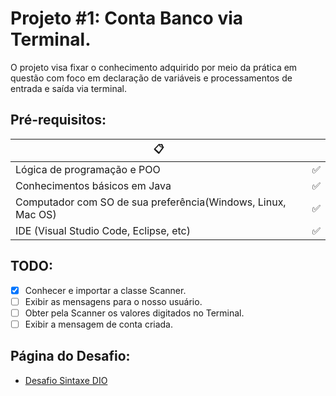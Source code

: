 # Projeto #1: Conta Banco via Terminal.
 O projeto visa fixar o conhecimento adquirido por meio da prática em questão com foco em declaração de variáveis e processamentos de entrada e saída via terminal.

## Pré-requisitos:

|📋||
| ------------- | ------------- |
| Lógica de programação e POO  | ✅  |
| Conhecimentos básicos em Java  | ✅  |
| Computador com SO de sua preferência(Windows, Linux, Mac OS)  | ✅  |
| IDE (Visual Studio Code, Eclipse, etc)  | ✅  |

## TODO:

- [x] Conhecer e importar a classe Scanner.
- [ ] Exibir as mensagens para o nosso usuário.
- [ ] Obter pela Scanner os valores digitados no Terminal.
- [ ] Exibir a mensagem de conta criada.

## Página do Desafio:

* [Desafio Sintaxe DIO](https://github.com/digitalinnovationone/trilha-java-basico/tree/main/desafios/sintaxe)

